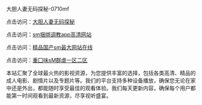 大胆人妻无码探秘-0710mf

点击访问：<a href="https://heiliaoll4qsx.pages.dev">大胆人妻无码探秘</a>

点击访问：<a href="https://heiliaowzu4ur.pages.dev">sm捆绑调教app高清网站</a>

点击访问：<a href="https://heiliaozj3tjd.pages.dev">精品国产sm最大网站在线</a>

点击访问：<a href="https://heiliaoe8ajia.pages.dev">重囗味sM群虐一区二区</a>

本站汇聚了全球最火热的影视资源，为您提供丰富的选择，包括各类高清、精品的成人电影、剧情片以及专题片等。我们的平台支持多种设备播放，确保您无论在家中还是外出，都能随时享受最佳的观看体验。我们每天更新内容，确保每个用户都能第一时间观看到最新资源，尽享视听盛宴。

<span style="display:none;">[Canonical link](https://github.com/cvv20250710/cvv05）</span>
 
